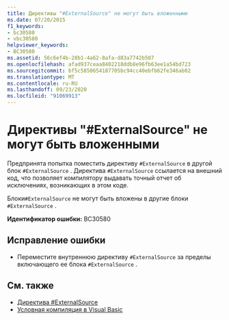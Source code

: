 ```yaml
---
title: Директивы "#ExternalSource" не могут быть вложенными
ms.date: 07/20/2015
f1_keywords:
- bc30580
- vbc30580
helpviewer_keywords:
- BC30580
ms.assetid: 56c6ef4b-28b1-4a62-8afa-d83a7742b507
ms.openlocfilehash: afad937ceaa8402218ddb8e96fb63ee1a54bd723
ms.sourcegitcommit: bf5c5850654187705bc94cc40ebfb62fe346ab02
ms.translationtype: MT
ms.contentlocale: ru-RU
ms.lasthandoff: 09/23/2020
ms.locfileid: "91069913"
---
```

# <a name="externalsource-directives-cannot-be-nested"></a>Директивы "#ExternalSource" не могут быть вложенными

Предпринята попытка поместить директиву `#ExternalSource` в другой блок `#ExternalSource` . Директива `#ExternalSource` ссылается на внешний код, что позволяет компилятору выдавать точный отчет об исключениях, возникающих в этом коде.  
  
 Блоки`#ExternalSource` не могут быть вложены в другие блоки `#ExternalSource` .  
  
 **Идентификатор ошибки:** BC30580  
  
## <a name="to-correct-this-error"></a>Исправление ошибки  
  
- Переместите внутреннюю директиву `#ExternalSource` за пределы включающего ее блока `#ExternalSource` .  
  
## <a name="see-also"></a>См. также

- [Директива #ExternalSource](../language-reference/directives/externalsource-directive.md)
- [Условная компиляция в Visual Basic](../programming-guide/program-structure/conditional-compilation.md)
